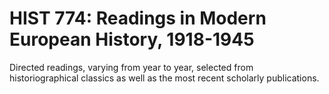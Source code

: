 # HIST 774: Readings in Modern European History, 1918-1945

Directed readings, varying from year to year, selected from historiographical classics as well as the most recent scholarly publications.
